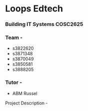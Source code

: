 # Loops Edtech

### Building IT Systems COSC2625 


### Team - 
* s3822620
* s3871348
* s3870049
* s3850581
* s3888205

### Tutor - 
* ABM Russel

Project Description -

